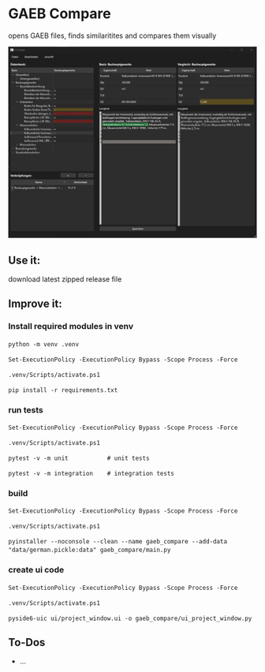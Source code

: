 # GAEB Compare
opens GAEB files, finds similaritites and compares them visually

![Screenshot of the example import.](example_screenshot.jpg)

## Use it:
download latest zipped release file

## Improve it:

### Install required modules in venv

`python -m venv .venv`

`Set-ExecutionPolicy -ExecutionPolicy Bypass -Scope Process -Force`

`.venv/Scripts/activate.ps1`

`pip install -r requirements.txt`


### run tests

`Set-ExecutionPolicy -ExecutionPolicy Bypass -Scope Process -Force`

`.venv/Scripts/activate.ps1`

`pytest -v -m unit           # unit tests`

`pytest -v -m integration    # integration tests`

### build

`Set-ExecutionPolicy -ExecutionPolicy Bypass -Scope Process -Force`

`.venv/Scripts/activate.ps1`

`pyinstaller --noconsole --clean --name gaeb_compare --add-data "data/german.pickle:data" gaeb_compare/main.py`

### create ui code

`Set-ExecutionPolicy -ExecutionPolicy Bypass -Scope Process -Force`

`.venv/Scripts/activate.ps1`

`pyside6-uic ui/project_window.ui -o gaeb_compare/ui_project_window.py`

## To-Dos
- ...
